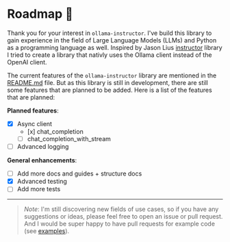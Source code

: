 # Roadmap 🤩

Thank you for your interest in `ollama-instructor`. I've build this library to gain experience in the field of Large Language Models (LLMs) and Python as a programming language as well. Inspired by Jason Lius [instructor](https://github.com/jxnl/instructor) library I tried to create a library that nativly uses the Ollama client instead of the OpenAI client.

The current features of the `ollama-instructor` library are mentioned in the [README.md](/README.md) file. But as this library is still in development, there are still some features that are planned to be added. Here is a list of the features that are planned:

**Planned features**:

- [x] Async client
    - [x] chat_completion
    - [ ] chat_completion_with_stream
- [ ] Advanced logging

**General enhancements**:
- [ ] Add more docs and guides + structure docs
- [x] Advanced testing 
- [ ] Add more tests

--- 
> *Note*: I'm still discovering new fields of use cases, so if you have any suggestions or ideas, please feel free to open an issue or pull request. And I would be super happy to have pull requests for example code (see [examples](/examples/)).